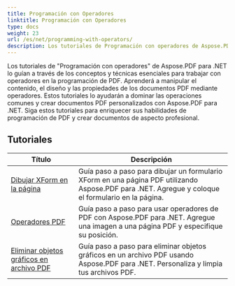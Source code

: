 ```yaml
---
title: Programación con Operadores
linktitle: Programación con Operadores
type: docs
weight: 23
url: /es/net/programming-with-operators/
description: Los tutoriales de Programación con operadores de Aspose.PDF para .NET le enseñan las técnicas esenciales para trabajar con operadores en la programación de PDF.
---
```


Los tutoriales de "Programación con operadores" de Aspose.PDF para .NET lo guían a través de los conceptos y técnicas esenciales para trabajar con operadores en la programación de PDF. Aprenderá a manipular el contenido, el diseño y las propiedades de los documentos PDF mediante operadores. Estos tutoriales lo ayudarán a dominar las operaciones comunes y crear documentos PDF personalizados con Aspose.PDF para .NET. Siga estos tutoriales para enriquecer sus habilidades de programación de PDF y crear documentos de aspecto profesional.

## Tutoriales
| Título | Descripción |
| --- | --- | 
| [Dibujar XForm en la página](./draw-xform-on-page/) | Guía paso a paso para dibujar un formulario XForm en una página PDF utilizando Aspose.PDF para .NET. Agregue y coloque el formulario en la página. |  
| [Operadores PDF](./pdf-operators/) | Guía paso a paso para usar operadores de PDF con Aspose.PDF para .NET. Agregue una imagen a una página PDF y especifique su posición. |  
| [Eliminar objetos gráficos en archivo PDF](./remove-graphics-objects/) | Guía paso a paso para eliminar objetos gráficos en un archivo PDF usando Aspose.PDF para .NET. Personaliza y limpia tus archivos PDF. |  